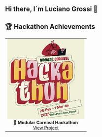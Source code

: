 ## Hi there, I´m Luciano Grossi 👋

## 🏆 Hackathon Achievements
<!--https://github.com/grossitech/grossitech/blob/main/ModularCarnivalHackathon.png?raw=true-->
<p align="center">
  <table>
    <tr>
      <td align="center">
        <img src="ModularCarnivalHackathon.png" alt="Constellation Hackathon" width="250"/>
        <br/>
        <b>🏅 Modular Carnival Hackathon</b>
        <br/>
        <a href="https://github.com/grossitech/FlyChain">View Project</a>
      </td>
    </tr>
  </table>
</p>


<!--
**grossitech/grossitech** is a ✨ _special_ ✨ repository because its `README.md` (this file) appears on your GitHub profile.

Here are some ideas to get you started:

- 🔭 I’m currently working on ...
- 🌱 I’m currently learning ...
- 👯 I’m looking to collaborate on ...
- 🤔 I’m looking for help with ...
- 💬 Ask me about ...
- 📫 How to reach me: ...
- 😄 Pronouns: ...
- ⚡ Fun fact: ...
-->
